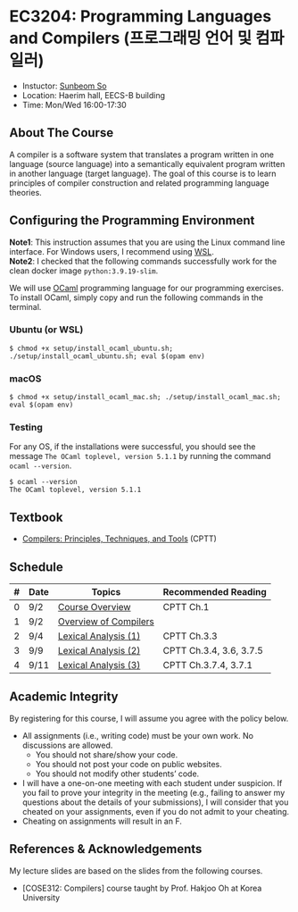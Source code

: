 # EC3204: Programming Languages and Compilers (프로그래밍 언어 및 컴파일러)
* Instuctor: [Sunbeom So](https://gist-pal.github.io)
* Location: Haerim hall, EECS-B building
* Time: Mon/Wed 16:00-17:30

## About The Course
A compiler is a software system that translates a program written in one language (source language) into a semantically equivalent program written in another language (target language).
The goal of this course is to learn principles of compiler construction and related programming language theories.

## Configuring the Programming Environment
**Note1**: This instruction assumes that you are using the Linux command line interface. For Windows users, I recommend using [WSL](https://learn.microsoft.com/en-us/windows/wsl/install). <br>
**Note2**: I checked that the following commands successfully work for the clean docker image ``python:3.9.19-slim``.

We will use [OCaml](https://ocaml.org/install) programming language for our programming exercises.
To install OCaml, simply copy and run the following commands in the terminal.

### Ubuntu (or WSL)
```
$ chmod +x setup/install_ocaml_ubuntu.sh; ./setup/install_ocaml_ubuntu.sh; eval $(opam env)
```

### macOS
```
$ chmod +x setup/install_ocaml_mac.sh; ./setup/install_ocaml_mac.sh; eval $(opam env)
```

### Testing
For any OS,
if the installations were successful,
you should see the message ``The OCaml toplevel, version 5.1.1``
by running the command ``ocaml --version``.
```
$ ocaml --version
The OCaml toplevel, version 5.1.1
```

## Textbook
* [Compilers: Principles, Techniques, and Tools](https://www.amazon.com/Compilers-Principles-Techniques-Tools-2nd/dp/0321486811) (CPTT)

## Schedule
|#|Date|Topics|Recommended Reading|
|-|-|------|------|
|0|9/2|[Course Overview](slides/lec0.pdf)|CPTT Ch.1|
|1|9/2|[Overview of Compilers](slides/lec1.pdf)||
|2|9/4|[Lexical Analysis (1)](slides/lec2.pdf)|CPTT Ch.3.3|
|3|9/9|[Lexical Analysis (2)](slides/lec3.pdf)|CPTT Ch.3.4, 3.6, 3.7.5|
|4|9/11|[Lexical Analysis (3)](slides/lec4.pdf)|CPTT Ch.3.7.4, 3.7.1|

## Academic Integrity
By registering for this course, I will assume you agree with the policy below.
* All assignments (i.e., writing code) must be your own work. No discussions are allowed.
  * You should not share/show your code.
  * You should not post your code on public websites.
  * You should not modify other students’ code.
* I will have a one-on-one meeting with each student under suspicion. If you fail to prove your integrity in the meeting (e.g., failing to answer my questions about the details of your submissions), I will consider that you cheated on your assignments, even if you do not admit to your cheating.
* Cheating on assignments will result in an F.

## References & Acknowledgements
My lecture slides are based on the slides from the following courses.

* [COSE312: Compilers] course taught by Prof. Hakjoo Oh at Korea University
